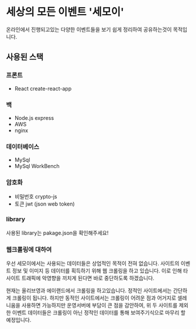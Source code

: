 # 세상의 모든 이벤트 '세모이'
온라인에서 진행되고있는 다양한 이벤트들을 보기 쉽게 정리하여 공유하는것이 목적입니다.


## 사용된 스택
### 프론트
- React create-react-app

### 백
- Node.js express
- AWS
- nginx

### 데이터베이스
- MySql
- MySql WorkBench

### 암호화
- 비밀번호 crypto-js
- 토큰 jwt (json web token)

### library
사용된 library는 pakage.json을 확인해주세요!

### 웹크롤링에 대하여
우선 세모이에서는 사용되는 데이터들은 상업적인 목적이 전혀 없습니다.
사이트의 이벤트 정보 및 이미지 등 데이터를 획득하기 위해 웹 크롤링을 하고 있습니다.
이로 인해 타 사이트 트래픽에 악영향을 끼치게 된다면 바로 중단하도록 하겠습니다.

현재는 올리브영과 에이랜드에서 크롤링을 하고있습니다.
정적인 사이트에서는 간단하게 크롤링이 됩니다.
하지만 동적인 사이트에서는 크롤링이 어려운 점과 어거지로
셀레니움을 사용하면 가능하지만 운영서버에 부담이 큰 점을 감안하여,
위 두 사이트를 제외한 이벤트 데이터들은 크롤링이 아닌 정적인 데이터를 통해 보여주기식으로 마무리 할 예정입니다. 
